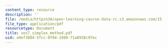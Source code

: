 ```yaml
---
content_type: resource
description: ''
file: /media/https%3A/open-learning-course-data-rc.s3.amazonaws.com/15-066j-system-optimization-and-analysis-for-manufacturing-summer-2003/a9ef30845fcc0f94198971a8938c97ec_ses7_simplex_method.pdf
file_type: application/pdf
resourcetype: Document
title: ses7_simplex_method.pdf
uid: a9ef3084-5fcc-0f94-1989-71a8938c97ec
---
```

